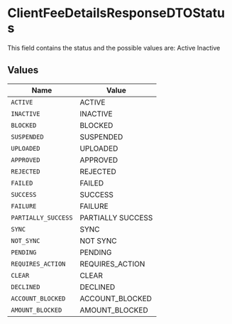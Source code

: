 # ClientFeeDetailsResponseDTOStatus

This field contains the status and the possible values are:
Active
Inactive


## Values

| Name                | Value               |
| ------------------- | ------------------- |
| `ACTIVE`            | ACTIVE              |
| `INACTIVE`          | INACTIVE            |
| `BLOCKED`           | BLOCKED             |
| `SUSPENDED`         | SUSPENDED           |
| `UPLOADED`          | UPLOADED            |
| `APPROVED`          | APPROVED            |
| `REJECTED`          | REJECTED            |
| `FAILED`            | FAILED              |
| `SUCCESS`           | SUCCESS             |
| `FAILURE`           | FAILURE             |
| `PARTIALLY_SUCCESS` | PARTIALLY SUCCESS   |
| `SYNC`              | SYNC                |
| `NOT_SYNC`          | NOT SYNC            |
| `PENDING`           | PENDING             |
| `REQUIRES_ACTION`   | REQUIRES_ACTION     |
| `CLEAR`             | CLEAR               |
| `DECLINED`          | DECLINED            |
| `ACCOUNT_BLOCKED`   | ACCOUNT_BLOCKED     |
| `AMOUNT_BLOCKED`    | AMOUNT_BLOCKED      |